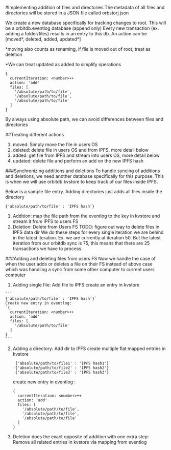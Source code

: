 #Implementing addition of files and directories
  The metadata of all files and directories will be stored in a JSON file
  called orbstorj.json
  
  We create a new database specifically for tracking changes to root.
  This will be a orbitdb.eventlog database (append only)
  Every new transaction (ex. adding a folder/files) results in an entry to this db.
  An action can be [moved\*, deleted, added, updated\*]
  
  \*moving also counts as renaming, if file is moved out of root, treat as deletion
  
  \*We can treat updated as added to simplify operations
  
  ```
  {
    currentIteration: <number>++
    action: 'add'
    files: [
      '/absolute/path/to/file',
      '/absolute/path/to/file',
      '/absolute/path/to/file'
    ]
  }
  ```
          
  By always using absolute path, we can avoid differences between files and directories

##Treating different actions
  1. moved: Simply move the file in users OS
  2. deleted: delete file in users OS and from IPFS, more detail below
  3. added: get file from IPFS and stream into users OS, more detail below
  4. updated: delete file and perform an add on the new IPFS hash

###Synchronizing additions and deletions
  To handle syncing of additions and deletions, we need another database specifically for this purpose.
  This is when we will use orbitdb.kvstore to keep track of our files inside IPFS.
  
  Below is a sample file entry. Adding directories just adds all files inside the directory
  
  ```
  {'absolute/path/to/file' : 'IPFS hash'}
  ```

  1. Addition: map the file path from the eventlog to the key in kvstore
      and stream it from IPFS to users FS
  2. Deletion: Delete from Users FS TODO: figure out way to delete files in IPFS data dir
  We do these steps for every single iteration we are behind in the latest iteration. Ex. we are currently at iteration 50.
  But the latest iteration from our orbitdb sync is 75, this means that there are 25 transactions we have to process.


###Adding and deleting files from users FS
  Now we handle the case of when the user adds or deletes a file on their FS instead of above case which was handling a sync from some other computer to current users computer
  1. Adding single file:
    Add file to IPFS
    create an entry in kvstore
    
    ```
    {'absolute/path/to/file' : 'IPFS hash'}`
    Create new entry in eventlog:
    `{
      currentIteration: <number>++
      action: 'add'
      files: [
        '/absolute/path/to/file'
      ]
    }
    ```
    
  2. Adding a directory:
     Add dir to IPFS
     create multiple flat mapped entries in kvstore
     
     ```
      {'absolute/path/to/file1' : 'IPFS hash1'}
      {'absolute/path/to/file2' : 'IPFS hash2'}
      {'absolute/path/to/file3' : 'IPFS hash3'}
     ```
     
     create new entry in eventlog :
     
     ```
     {
       currentIteration: <number>++
       action: 'add'
       files: [
         '/absolute/path/to/file',
         '/absolute/path/to/file',
         '/absolute/path/to/file'
       ]
     }
     ```
     
  3. Deletion does the exact opposite of addition with one extra step:
      Remove all related entries in kvstore via mapping from eventlog

